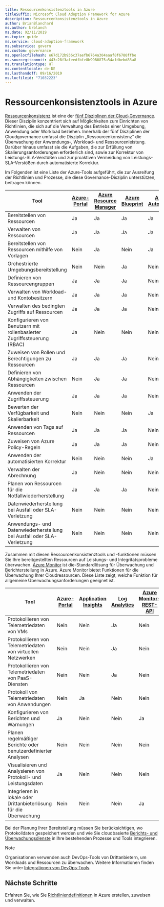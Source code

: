 ```yaml
---
title: Ressourcenkonsistenztools in Azure
titleSuffix: Microsoft Cloud Adoption Framework for Azure
description: Ressourcenkonsistenztools in Azure
author: BrianBlanchard
ms.author: brblanch
ms.date: 02/11/2019
ms.topic: guide
ms.service: cloud-adoption-framework
ms.subservice: govern
ms.custom: governance
ms.openlocfilehash: e67d172b936c37aefb6764a304aaaf8f6788ffbe
ms.sourcegitcommit: 443c28f3afeedfbfe8b9980875a54afdbebd83a8
ms.translationtype: HT
ms.contentlocale: de-DE
ms.lasthandoff: 09/16/2019
ms.locfileid: "71032223"
---
```

# <a name="resource-consistency-tools-in-azure"></a>Ressourcenkonsistenztools in Azure

[Ressourcenkonsistenz](./index.md) ist eine der [fünf Disziplinen der Cloud-Governance](../governance-disciplines.md). Dieser Disziplin konzentriert sich auf Möglichkeiten zum Einrichten von Richtlinien, die sich auf die Verwaltung des Betriebs einer Umgebung, Anwendung oder Workload beziehen. Innerhalb der fünf Disziplinen der Cloudgovernance umfasst die Disziplin „Ressourcenkonsistenz“ die Überwachung der Anwendungs-, Workload- und Ressourcenleistung. Darüber hinaus umfasst sie die Aufgaben, die zur Erfüllung von Skalierungsanforderungen erforderlich sind, sowie zur Korrektur von Leistungs-SLA-Verstößen und zur proaktiven Vermeidung von Leistungs-SLA-Verstößen durch automatisierte Korrektur.

Im Folgenden ist eine Liste der Azure-Tools aufgeführt, die zur Ausreifung der Richtlinien und Prozesse, die diese Governance-Disziplin unterstützen, beitragen können.

| Tool | [Azure-Portal](https://azure.microsoft.com/features/azure-portal)  | [Azure Resource Manager](https://docs.microsoft.com/azure/azure-resource-manager/resource-group-overview)  | [Azure Blueprint](https://docs.microsoft.com/azure/governance/blueprints/overview) | [Azure Automation](https://docs.microsoft.com/azure/automation/automation-intro) | [Azure AD](https://docs.microsoft.com/azure/active-directory/fundamentals/active-directory-whatis) | [Azure Backup](https://docs.microsoft.com/azure/backup/backup-introduction-to-azure-backup) | [Azure Site Recovery](https://docs.microsoft.com/azure/site-recovery/site-recovery-overview) |
|---------|---------|---------|---------|---------|---------|---------|---------|
| Bereitstellen von Ressourcen                             | Ja | Ja | Ja | Ja | Nein  | Nein | Nein |
| Verwalten von Ressourcen                             | Ja | Ja | Ja | Ja | Nein  | Nein | Nein |
| Bereitstellen von Ressourcen mithilfe von Vorlagen             | Nein  | Ja | Nein  | Ja | Nein  | Nein | Nein |
| Orchestrierte Umgebungsbereitstellung          | Nein  | Nein  | Ja | Nein  | Nein  | Nein | Nein |
| Definieren von Ressourcengruppen                       | Ja | Ja | Ja | Nein  | Nein  | Nein | Nein |
| Verwalten von Workload- und Kontobesitzern           | Ja | Ja | Ja | Nein  | Nein  | Nein | Nein |
| Verwalten des bedingten Zugriffs auf Ressourcen       | Ja | Ja | Ja | Nein  | Nein  | Nein | Nein |
| Konfigurieren von Benutzern mit rollenbasierter Zugriffssteuerung (RBAC)                         | Ja | Nein  | Nein  | Nein  | Ja | Nein | Nein |
| Zuweisen von Rollen und Berechtigungen zu Ressourcen | Ja | Ja | Ja | Nein  | Ja | Nein | Nein |
| Definieren von Abhängigkeiten zwischen Ressourcen        | Nein  | Ja | Ja | Nein  | Nein  | Nein | Nein |
| Anwenden der Zugriffssteuerung                         | Ja | Ja | Ja | Nein  | Ja | Nein | Nein |
| Bewerten der Verfügbarkeit und Skalierbarkeit          | Nein  | Nein  | Nein  | Ja | Nein  | Nein | Nein |
| Anwenden von Tags auf Ressourcen                      | Ja | Ja | Ja | Nein  | Nein  | Nein | Nein |
| Zuweisen von Azure Policy-Regeln                    | Ja | Ja | Ja | Nein  | Nein  | Nein | Nein |
| Anwenden der automatisierten Korrektur                  | Nein  | Nein  | Nein  | Ja | Nein  | Nein | Nein |
| Verwalten der Abrechnung                               | Ja | Nein  | Nein  | Nein  | Nein  | Nein | Nein |
| Planen von Ressourcen für die Notfallwiederherstellung         | Ja | Ja | Ja | Nein  | Nein  | Ja | Ja |
|Datenwiederherstellung bei Ausfall oder SLA-Verletzung     | Nein | Nein  | Nein  | Nein  | Nein  | Ja | Ja |
|Anwendungs- und Datenwiederherstellung bei Ausfall oder SLA-Verletzung     | Nein | Nein  | Nein  | Nein  | Nein  | Ja | Ja |

Zusammen mit diesen Ressourcenkonsistenztools und -funktionen müssen Sie Ihre bereitgestellten Ressourcen auf Leistungs- und Integritätsprobleme überwachen. [Azure Monitor](https://docs.microsoft.com/azure/azure-monitor/overview) ist die-Standardlösung für Überwachung und Berichterstellung in Azure. Azure Monitor bietet Funktionen für die Überwachung Ihrer Cloudressourcen. Diese Liste zeigt, welche Funktion für allgemeine Überwachungsanforderungen geeignet ist.

| Tool | [Azure-Portal](https://azure.microsoft.com/features/azure-portal) | [Application Insights](https://docs.microsoft.com/azure/application-insights/app-insights-overview) | [Log Analytics](https://docs.microsoft.com/azure/azure-monitor/log-query/log-query-overview) | [Azure Monitor-REST-API](https://docs.microsoft.com/rest/api/monitor) |
|----------------------------------------------------|--------------|----------------------|---------------|------------------------|
| Protokollieren von Telemetriedaten von VMs                 | Nein           | Nein                   | Ja           | Nein                     |
| Protokollieren von Telemetriedaten von virtuellen Netzwerken              | Nein           | Nein                   | Ja           | Nein                     |
| Protokollieren von Telemetriedaten von PaaS-Diensten                   | Nein           | Nein                   | Ja           | Nein                     |
| Protokoll von Telemetriedaten von Anwendungen                     | Nein           | Ja                  | Nein            | Nein                     |
| Konfigurieren von Berichten und Warnungen                       | Ja          | Nein                   | Nein            | Ja                    |
| Planen regelmäßiger Berichte oder benutzerdefinierter Analysen        | Nein           | Nein                   | Nein            | Nein                     |
| Visualisieren und Analysieren von Protokoll- und Leistungsdaten     | Ja          | Nein                   | Nein            | Nein                     |
| Integrieren in lokale oder Drittanbieterlösung für die Überwachung     | Nein           | Nein                   | Nein            | Ja                    |

Bei der Planung Ihrer Bereitstellung müssen Sie berücksichtigen, wo Protokolldaten gespeichert werden und wie Sie cloudbasierte [Berichts- und Überwachungsdienste](../../decision-guides/logging-and-reporting/index.md) in Ihre bestehenden Prozesse und Tools integrieren.

> [!NOTE]
> Organisationen verwenden auch DevOps-Tools von Drittanbietern, um Workloads und Ressourcen zu überwachen. Weitere Informationen finden Sie unter [Integrationen von DevOps-Tools](https://azure.microsoft.com/products/devops-tool-integrations).

## <a name="next-steps"></a>Nächste Schritte

Erfahren Sie, wie Sie [Richtliniendefinitionen](https://docs.microsoft.com/azure/governance/policy) in Azure erstellen, zuweisen und verwalten.
